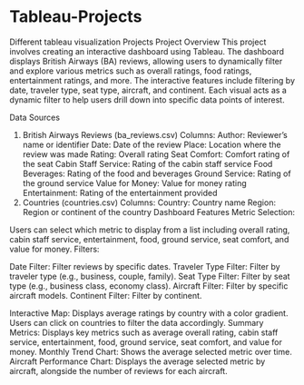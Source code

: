 # Tableau-Projects
Different tableau visualization Projects
Project Overview
This project involves creating an interactive dashboard using Tableau. The dashboard displays British Airways (BA) reviews, allowing users to dynamically filter and explore various metrics such as overall ratings, food ratings, entertainment ratings, and more. The interactive features include filtering by date, traveler type, seat type, aircraft, and continent. Each visual acts as a dynamic filter to help users drill down into specific data points of interest.

Data Sources
1. British Airways Reviews (ba_reviews.csv)
Columns:
Author: Reviewer’s name or identifier
Date: Date of the review
Place: Location where the review was made
Rating: Overall rating
Seat Comfort: Comfort rating of the seat
Cabin Staff Service: Rating of the cabin staff service
Food Beverages: Rating of the food and beverages
Ground Service: Rating of the ground service
Value for Money: Value for money rating
Entertainment: Rating of the entertainment provided
2. Countries (countries.csv)
Columns:
Country: Country name
Region: Region or continent of the country
Dashboard Features
Metric Selection:

Users can select which metric to display from a list including overall rating, cabin staff service, entertainment, food, ground service, seat comfort, and value for money.
Filters:

Date Filter: Filter reviews by specific dates.
Traveler Type Filter: Filter by traveler type (e.g., business, couple, family).
Seat Type Filter: Filter by seat type (e.g., business class, economy class).
Aircraft Filter: Filter by specific aircraft models.
Continent Filter: Filter by continent.

Interactive Map: Displays average ratings by country with a color gradient. Users can click on countries to filter the data accordingly.
Summary Metrics: Displays key metrics such as average overall rating, cabin staff service, entertainment, food, ground service, seat comfort, and value for money.
Monthly Trend Chart: Shows the average selected metric over time.
Aircraft Performance Chart: Displays the average selected metric by aircraft, alongside the number of reviews for each aircraft.
